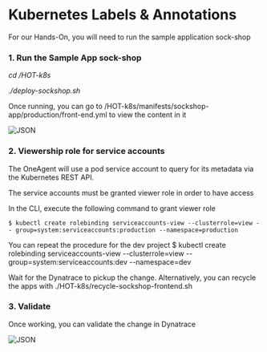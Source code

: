 # Kubernetes Labels & Annotations

For our Hands-On, you will need to run the sample application sock-shop

### 1. Run the Sample App sock-shop

<i>
cd /HOT-k8s

./deploy-sockshop.sh
</i>

Once running, you can go to /HOT-k8s/manifests/sockshop-app/production/front-end.yml to view the content in it

![JSON](https://github.com/Nodnarboen/HOT-k8s/blob/master/assets/Picture11.png)

### 2. Viewership role for service accounts
The OneAgent will use a pod service account to query for its metadata via the Kubernetes REST API.

The service accounts must be granted viewer role in order to have access

In the CLI, execute the following command to grant viewer role 

	$ kubectl create rolebinding serviceaccounts-view --clusterrole=view --	group=system:serviceaccounts:production --namespace=production
You can repeat the procedure for the dev project
	$ kubectl create rolebinding serviceaccounts-view --clusterrole=view --	group=system:serviceaccounts:dev --namespace=dev

Wait for the Dynatrace to pickup the change. Alternatively, you can recycle the apps with ./HOT-k8s/recycle-sockshop-frontend.sh

### 3. Validate

Once working, you can validate the change in Dynatrace

![JSON](https://github.com/Nodnarboen/HOT-k8s/blob/master/assets/Picture12.png)




